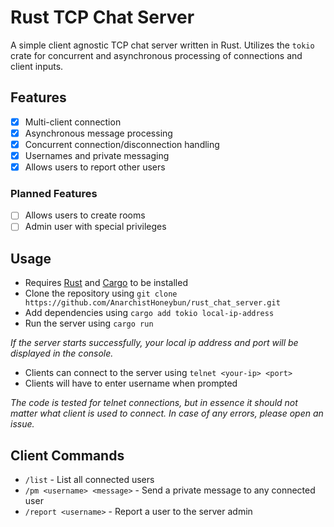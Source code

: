 # Rust TCP Chat Server

A simple client agnostic TCP chat server written in Rust. Utilizes the `tokio` crate for concurrent and asynchronous
processing of connections and client inputs.

## Features

- [x] Multi-client connection
- [x] Asynchronous message processing
- [x] Concurrent connection/disconnection handling
- [x] Usernames and private messaging
- [x] Allows users to report other users

### Planned Features

- [ ] Allows users to create rooms
- [ ] Admin user with special privileges

## Usage

- Requires [Rust](https://www.rust-lang.org/tools/install) and [Cargo](https://doc.rust-lang.org/cargo/getting-started/installation.html) to be installed
- Clone the repository using `git clone https://github.com/AnarchistHoneybun/rust_chat_server.git`
- Add dependencies using `cargo add tokio local-ip-address`
- Run the server using `cargo run`

_If the server starts successfully, your local ip address and port will be displayed
in the console._ 

- Clients can connect to the server using `telnet <your-ip> <port>`
- Clients will have to enter username when prompted

_The code is tested for telnet connections, but in essence it should not matter 
what client is used to connect. In case of any errors, please open an issue._

## Client Commands

- `/list` - List all connected users
- `/pm <username> <message>` - Send a private message to any connected user
- `/report <username>` - Report a user to the server admin
